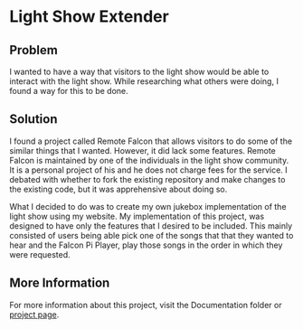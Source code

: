# Light Show Extender

## Problem

I wanted to have a way that visitors to the light show would be able to interact with the light show. While researching what others were doing, I found a way for this to be done.

## Solution

I found a project called Remote Falcon that allows visitors to do some of the similar things that I wanted. However, it did lack some features. Remote Falcon is maintained by one of the individuals in the light show community. It is a personal project of his and he does not charge fees for the service. I debated with whether to fork the existing repository and make changes to the existing code, but it was apprehensive about doing so.

What I decided to do was to create my own jukebox implementation of the light show using my website. My implementation of this project, was designed to have only the features that I desired to be included. This mainly consisted of users being able pick one of the songs that that they wanted to hear and the Falcon Pi Player, play those songs in the order in which they were requested.

## More Information

For more information about this project, visit the Documentation folder or
[project page](https://thealmostengineer.com/projects/light-show-extender).
